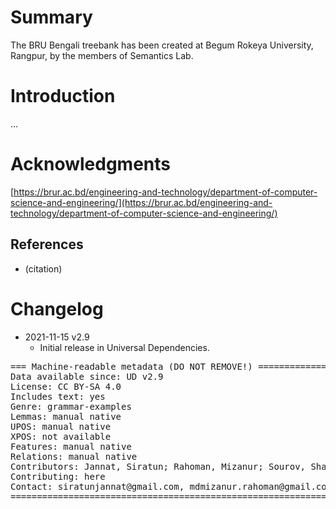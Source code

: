# Summary

The BRU Bengali treebank has been created at Begum Rokeya University, Rangpur, by the members of Semantics Lab.


# Introduction

...


# Acknowledgments

[https://brur.ac.bd/engineering-and-technology/department-of-computer-science-and-engineering/](https://brur.ac.bd/engineering-and-technology/department-of-computer-science-and-engineering/)

## References

* (citation)


# Changelog

* 2021-11-15 v2.9
  * Initial release in Universal Dependencies.


<pre>
=== Machine-readable metadata (DO NOT REMOVE!) ================================
Data available since: UD v2.9
License: CC BY-SA 4.0
Includes text: yes
Genre: grammar-examples
Lemmas: manual native
UPOS: manual native
XPOS: not available
Features: manual native
Relations: manual native
Contributors: Jannat, Siratun; Rahoman, Mizanur; Sourov, Shafi; Ferdaousi, Jannatul; Shahzadi, Syeda
Contributing: here
Contact: siratunjannat@gmail.com, mdmizanur.rahoman@gmail.com, sourov.cse.brur@gmail.com, tuly19114@gmail.com, shahzadi.cse.brur@gmail.com
===============================================================================
</pre>
